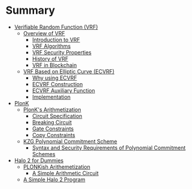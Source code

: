 # Summary

- [Verifiable Random Function (VRF)](./ecvrf/verifiable_random_function.md)
  - [Overview of VRF](./ecvrf/ecvrf_summary/overview_of_vrf.md)
    - [Introduction to VRF](./ecvrf/ecvrf_summary/introduction.md)
    - [VRF Algorithms](./ecvrf/ecvrf_summary/vrf_syntax.md)
    - [VRF Security Properties](./ecvrf/ecvrf_summary/vrf_properties.md)
    - [History of VRF](./ecvrf/ecvrf_summary/vrf_history.md)
    - [VRF in Blockchain](./ecvrf/ecvrf_summary/vrf_in_blockchain.md)
  - [VRF Based on Elliptic Curve (ECVRF)](./ecvrf/ecvrf_construction/vrf_based_on_elliptic_curve.md)
    - [Why using ECVRF](./ecvrf/ecvrf_construction/why_using_ecvrf.md)
    - [ECVRF Construction](./ecvrf/ecvrf_construction/ecvrf_construction.md)
    - [ECVRF Auxiliary Function](./ecvrf/ecvrf_construction/ecvrf_auxiliary_function.md)
    - [Implementation](./ecvrf/ecvrf_construction/implementation_python.md)
- [PlonK](./plonk/chapter.md)
  - [PlonK's Arithmetization](./plonk/arithmetization/section.md)
    - [Circuit Specification](./plonk/arithmetization/circuit_specification.md)
    - [Breaking Circuit](./plonk/arithmetization/breaking_circuit.md)
    - [Gate Constraints](./plonk/arithmetization/gate_constraints.md)
    - [Copy Constraints](./plonk/arithmetization/copy_constraints.md)
  - [KZG Polynomial Commitment Scheme](./plonk/kzg_polynomial_commitment_scheme/section.md)
    - [Syntax and Security Requirements of Polynomial Commitment Schemes](./plonk/kzg_polynomial_commitment_scheme/pcs_definition.md)
    <!-- - [KZG Commitment Scheme](./plonk/kzg_polynomial_commitment_scheme/kzg_commitment.md)
    - [Customized KZG](./plonk/kzg_polynomial_commitment_scheme/kzg_customization.md) -->
- [Halo 2 for Dummies](./halo2_for_dummies/chapter.md)
  <!-- - [Overview](./halo2_for_dummies/overview/section.md) -->
  - [PLONKish Arithemetization](./halo2_for_dummies/plonkish/section.md)
    - [A Simple Arithmetic Circuit](./halo2_for_dummies/plonkish/simple_arithmetic_circuit.md)
  - [A Simple Halo 2 Program](./halo2_for_dummies/simple_example/section.md)
